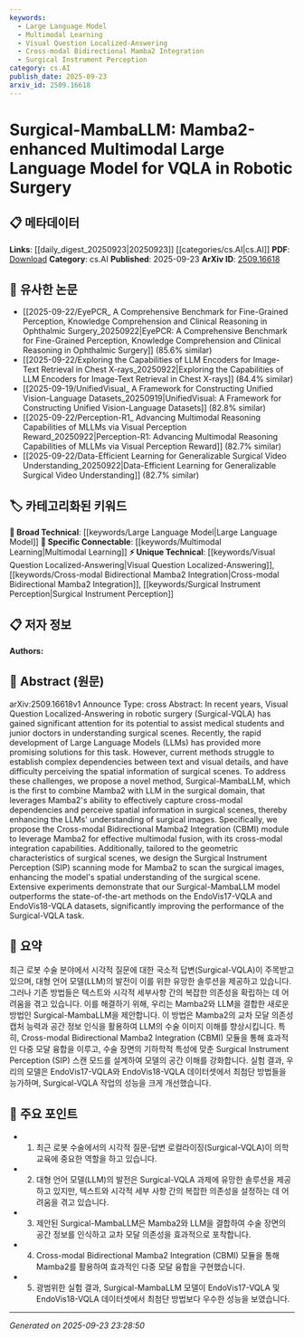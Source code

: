 ```yaml
---
keywords:
  - Large Language Model
  - Multimodal Learning
  - Visual Question Localized-Answering
  - Cross-modal Bidirectional Mamba2 Integration
  - Surgical Instrument Perception
category: cs.AI
publish_date: 2025-09-23
arxiv_id: 2509.16618
---
```


<!-- KEYWORD_LINKING_METADATA:
{
  "processed_timestamp": "2025-09-23T23:28:50.370657",
  "vocabulary_version": "1.0",
  "selected_keywords": [
    "Large Language Model",
    "Multimodal Learning",
    "Visual Question Localized-Answering",
    "Cross-modal Bidirectional Mamba2 Integration",
    "Surgical Instrument Perception"
  ],
  "rejected_keywords": [],
  "similarity_scores": {
    "Large Language Model": 0.85,
    "Multimodal Learning": 0.8,
    "Visual Question Localized-Answering": 0.78,
    "Cross-modal Bidirectional Mamba2 Integration": 0.77,
    "Surgical Instrument Perception": 0.75
  },
  "extraction_method": "AI_prompt_based",
  "budget_applied": true,
  "candidates_json": {
    "candidates": [
      {
        "surface": "Large Language Models",
        "canonical": "Large Language Model",
        "aliases": [
          "LLM",
          "Large Language Models"
        ],
        "category": "broad_technical",
        "rationale": "Links to the broader field of language models, facilitating connections with other AI research.",
        "novelty_score": 0.45,
        "connectivity_score": 0.9,
        "specificity_score": 0.6,
        "link_intent_score": 0.85
      },
      {
        "surface": "Multimodal",
        "canonical": "Multimodal Learning",
        "aliases": [
          "Multimodal"
        ],
        "category": "specific_connectable",
        "rationale": "Connects to research on integrating multiple data types, crucial for understanding cross-modal dependencies.",
        "novelty_score": 0.5,
        "connectivity_score": 0.88,
        "specificity_score": 0.7,
        "link_intent_score": 0.8
      },
      {
        "surface": "Visual Question Localized-Answering",
        "canonical": "Visual Question Localized-Answering",
        "aliases": [
          "VQLA",
          "Surgical-VQLA"
        ],
        "category": "unique_technical",
        "rationale": "A unique task in robotic surgery that requires specialized understanding, enhancing domain-specific connections.",
        "novelty_score": 0.75,
        "connectivity_score": 0.65,
        "specificity_score": 0.85,
        "link_intent_score": 0.78
      },
      {
        "surface": "Cross-modal Bidirectional Mamba2 Integration",
        "canonical": "Cross-modal Bidirectional Mamba2 Integration",
        "aliases": [
          "CBMI"
        ],
        "category": "unique_technical",
        "rationale": "A novel integration method enhancing multimodal fusion, pivotal for specialized research in this area.",
        "novelty_score": 0.8,
        "connectivity_score": 0.6,
        "specificity_score": 0.9,
        "link_intent_score": 0.77
      },
      {
        "surface": "Surgical Instrument Perception",
        "canonical": "Surgical Instrument Perception",
        "aliases": [
          "SIP"
        ],
        "category": "unique_technical",
        "rationale": "Focuses on the perception of surgical instruments, crucial for spatial understanding in surgical scenes.",
        "novelty_score": 0.7,
        "connectivity_score": 0.55,
        "specificity_score": 0.8,
        "link_intent_score": 0.75
      }
    ],
    "ban_list_suggestions": [
      "method",
      "experiment",
      "performance"
    ]
  },
  "decisions": [
    {
      "candidate_surface": "Large Language Models",
      "resolved_canonical": "Large Language Model",
      "decision": "linked",
      "scores": {
        "novelty": 0.45,
        "connectivity": 0.9,
        "specificity": 0.6,
        "link_intent": 0.85
      }
    },
    {
      "candidate_surface": "Multimodal",
      "resolved_canonical": "Multimodal Learning",
      "decision": "linked",
      "scores": {
        "novelty": 0.5,
        "connectivity": 0.88,
        "specificity": 0.7,
        "link_intent": 0.8
      }
    },
    {
      "candidate_surface": "Visual Question Localized-Answering",
      "resolved_canonical": "Visual Question Localized-Answering",
      "decision": "linked",
      "scores": {
        "novelty": 0.75,
        "connectivity": 0.65,
        "specificity": 0.85,
        "link_intent": 0.78
      }
    },
    {
      "candidate_surface": "Cross-modal Bidirectional Mamba2 Integration",
      "resolved_canonical": "Cross-modal Bidirectional Mamba2 Integration",
      "decision": "linked",
      "scores": {
        "novelty": 0.8,
        "connectivity": 0.6,
        "specificity": 0.9,
        "link_intent": 0.77
      }
    },
    {
      "candidate_surface": "Surgical Instrument Perception",
      "resolved_canonical": "Surgical Instrument Perception",
      "decision": "linked",
      "scores": {
        "novelty": 0.7,
        "connectivity": 0.55,
        "specificity": 0.8,
        "link_intent": 0.75
      }
    }
  ]
}
-->

# Surgical-MambaLLM: Mamba2-enhanced Multimodal Large Language Model for VQLA in Robotic Surgery

## 📋 메타데이터

**Links**: [[daily_digest_20250923|20250923]] [[categories/cs.AI|cs.AI]]
**PDF**: [Download](https://arxiv.org/pdf/2509.16618.pdf)
**Category**: cs.AI
**Published**: 2025-09-23
**ArXiv ID**: [2509.16618](https://arxiv.org/abs/2509.16618)

## 🔗 유사한 논문
- [[2025-09-22/EyePCR_ A Comprehensive Benchmark for Fine-Grained Perception, Knowledge Comprehension and Clinical Reasoning in Ophthalmic Surgery_20250922|EyePCR: A Comprehensive Benchmark for Fine-Grained Perception, Knowledge Comprehension and Clinical Reasoning in Ophthalmic Surgery]] (85.6% similar)
- [[2025-09-22/Exploring the Capabilities of LLM Encoders for Image-Text Retrieval in Chest X-rays_20250922|Exploring the Capabilities of LLM Encoders for Image-Text Retrieval in Chest X-rays]] (84.4% similar)
- [[2025-09-19/UnifiedVisual_ A Framework for Constructing Unified Vision-Language Datasets_20250919|UnifiedVisual: A Framework for Constructing Unified Vision-Language Datasets]] (82.8% similar)
- [[2025-09-22/Perception-R1_ Advancing Multimodal Reasoning Capabilities of MLLMs via Visual Perception Reward_20250922|Perception-R1: Advancing Multimodal Reasoning Capabilities of MLLMs via Visual Perception Reward]] (82.7% similar)
- [[2025-09-22/Data-Efficient Learning for Generalizable Surgical Video Understanding_20250922|Data-Efficient Learning for Generalizable Surgical Video Understanding]] (82.7% similar)

## 🏷️ 카테고리화된 키워드
**🧠 Broad Technical**: [[keywords/Large Language Model|Large Language Model]]
**🔗 Specific Connectable**: [[keywords/Multimodal Learning|Multimodal Learning]]
**⚡ Unique Technical**: [[keywords/Visual Question Localized-Answering|Visual Question Localized-Answering]], [[keywords/Cross-modal Bidirectional Mamba2 Integration|Cross-modal Bidirectional Mamba2 Integration]], [[keywords/Surgical Instrument Perception|Surgical Instrument Perception]]

## 📋 저자 정보

**Authors:** 

## 📄 Abstract (원문)

arXiv:2509.16618v1 Announce Type: cross 
Abstract: In recent years, Visual Question Localized-Answering in robotic surgery (Surgical-VQLA) has gained significant attention for its potential to assist medical students and junior doctors in understanding surgical scenes. Recently, the rapid development of Large Language Models (LLMs) has provided more promising solutions for this task. However, current methods struggle to establish complex dependencies between text and visual details, and have difficulty perceiving the spatial information of surgical scenes. To address these challenges, we propose a novel method, Surgical-MambaLLM, which is the first to combine Mamba2 with LLM in the surgical domain, that leverages Mamba2's ability to effectively capture cross-modal dependencies and perceive spatial information in surgical scenes, thereby enhancing the LLMs' understanding of surgical images. Specifically, we propose the Cross-modal Bidirectional Mamba2 Integration (CBMI) module to leverage Mamba2 for effective multimodal fusion, with its cross-modal integration capabilities. Additionally, tailored to the geometric characteristics of surgical scenes, we design the Surgical Instrument Perception (SIP) scanning mode for Mamba2 to scan the surgical images, enhancing the model's spatial understanding of the surgical scene. Extensive experiments demonstrate that our Surgical-MambaLLM model outperforms the state-of-the-art methods on the EndoVis17-VQLA and EndoVis18-VQLA datasets, significantly improving the performance of the Surgical-VQLA task.

## 📝 요약

최근 로봇 수술 분야에서 시각적 질문에 대한 국소적 답변(Surgical-VQLA)이 주목받고 있으며, 대형 언어 모델(LLM)의 발전이 이를 위한 유망한 솔루션을 제공하고 있습니다. 그러나 기존 방법들은 텍스트와 시각적 세부사항 간의 복잡한 의존성을 확립하는 데 어려움을 겪고 있습니다. 이를 해결하기 위해, 우리는 Mamba2와 LLM을 결합한 새로운 방법인 Surgical-MambaLLM을 제안합니다. 이 방법은 Mamba2의 교차 모달 의존성 캡처 능력과 공간 정보 인식을 활용하여 LLM의 수술 이미지 이해를 향상시킵니다. 특히, Cross-modal Bidirectional Mamba2 Integration (CBMI) 모듈을 통해 효과적인 다중 모달 융합을 이루고, 수술 장면의 기하학적 특성에 맞춘 Surgical Instrument Perception (SIP) 스캔 모드를 설계하여 모델의 공간 이해를 강화합니다. 실험 결과, 우리의 모델은 EndoVis17-VQLA와 EndoVis18-VQLA 데이터셋에서 최첨단 방법들을 능가하며, Surgical-VQLA 작업의 성능을 크게 개선했습니다.

## 🎯 주요 포인트

- 1. 최근 로봇 수술에서의 시각적 질문-답변 로컬라이징(Surgical-VQLA)이 의학 교육에 중요한 역할을 하고 있습니다.
- 2. 대형 언어 모델(LLM)의 발전은 Surgical-VQLA 과제에 유망한 솔루션을 제공하고 있지만, 텍스트와 시각적 세부 사항 간의 복잡한 의존성을 설정하는 데 어려움을 겪고 있습니다.
- 3. 제안된 Surgical-MambaLLM은 Mamba2와 LLM을 결합하여 수술 장면의 공간 정보를 인식하고 교차 모달 의존성을 효과적으로 포착합니다.
- 4. Cross-modal Bidirectional Mamba2 Integration (CBMI) 모듈을 통해 Mamba2를 활용하여 효과적인 다중 모달 융합을 구현했습니다.
- 5. 광범위한 실험 결과, Surgical-MambaLLM 모델이 EndoVis17-VQLA 및 EndoVis18-VQLA 데이터셋에서 최첨단 방법보다 우수한 성능을 보였습니다.


---

*Generated on 2025-09-23 23:28:50*